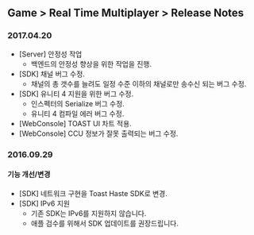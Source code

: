 ## Game > Real Time Multiplayer > Release Notes

### 2017.04.20
* [Server] 안정성 작업
    * 백엔드의 안정성 향상을 위한 작업을 진행.
* [SDK] 채널 버그 수정.
    * 채널의 총 갯수를 늘려도 일정 수준 이하의 채널로만 송수신 되는 버그 수정.
* [SDK] 유니티 4 지원을 위한 버그 수정.
    * 인스펙터의 Serialize 버그 수정.
    * 유니티 4 컴파일 에러 버그 수정.
* [WebConsole] TOAST UI 차트 적용.
* [WebConsole] CCU 정보가 잘못 출력되는 버그 수정.

### 2016.09.29
#### 기능 개선/변경
* [SDK] 네트워크 구현을 Toast Haste SDK로 변경.
* [SDK] IPv6 지원
    * 기존 SDK는 IPv6를 지원하지 않습니다.
    * 애플 검수를 위해서 SDK 업데이트를 권장드립니다.
